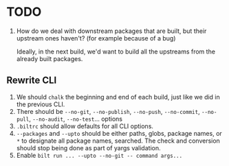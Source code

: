# TODO

1. How do we deal with downstream packages that are built, but their upstream ones haven't?
   (for example because of a bug)

   Ideally, in the next build, we'd want to build all the upstreams from the already built packages.

## Rewrite CLI

1. We should `chalk` the beginning and end of each build, just like we did in the previous CLI.
1. There should be `--no-git`, `--no-publish`, `--no-push`, `--no-commit`,
   `--no-pull`, `--no-audit`, `--no-test`... options
1. `.biltrc` should allow defaults for all CLI options.
1. `--packages` and `--upto` should be either paths, globs, package names, or `*` to designate
   all package names, searched. The check and conversion should stop being done as part of yargs
   validation.
1. Enable `bilt run ... --upto --no-git -- command args...`
